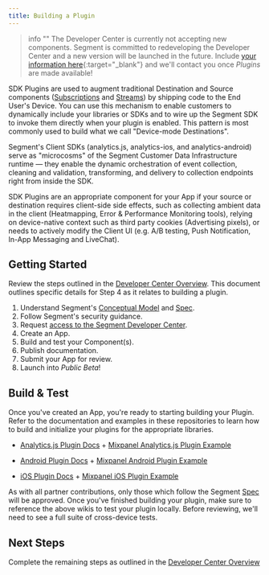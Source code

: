 ```yaml
---
title: Building a Plugin
---
```


> info ""
> The Developer Center is currently not accepting new components. Segment is committed to redeveloping the Developer Center and a new version will be launched in the future. Include [your information here](https://airtable.com/shrT3b4C7agUEBKVS){:target="_blank"} and we'll contact you once _Plugins_ are made available!

SDK Plugins are used to augment traditional Destination and Source components ([Subscriptions](/docs/partners/subscriptions/) and [Streams](/docs/partners/streams/)) by shipping code to the End User's Device. You can use this mechanism to enable customers to dynamically include your libraries or SDKs and to wire up the Segment SDK to invoke them directly when your plugin is enabled. This pattern is most commonly used to build what we call "Device-mode Destinations".

Segment's Client SDKs (analytics.js, analytics-ios, and analytics-android) serve as "microcosms" of the Segment Customer Data Infrastructure runtime — they enable the dynamic orchestration of event collection, cleaning and validation, transforming, and delivery to collection endpoints right from inside the SDK.

SDK Plugins are an appropriate component for your App if your source or destination requires client-side side effects, such as collecting ambient data in the client (Heatmapping, Error & Performance Monitoring tools), relying on device-native context such as third party cookies (Advertising pixels), or needs to actively modify the Client UI (e.g. A/B testing, Push Notification, In-App Messaging and LiveChat).


## Getting Started

Review the steps outlined in the [Developer Center Overview](/docs/partners). This document outlines specific details for Step 4 as it relates to building a plugin.

1. Understand Segment's [Conceptual Model](/docs/partners/conceptual-model) and [Spec](https://segment.com/docs/connections/spec).
2. Follow Segment's security guidance.
3. Request [access to the Segment Developer Center](https://segment.com/partners/developer-center/).
4. Create an App.
5. Build and test your Component(s).
6. Publish documentation.
7. Submit your App for review.
8. Launch into _Public Beta_!


## Build & Test

Once you've created an App, you're ready to starting building your Plugin. Refer to the documentation and examples in these repositories to learn how to build and initialize your plugins for the appropriate libraries.

* [Analytics.js Plugin Docs](https://github.com/segmentio/analytics.js/wiki/Writing-Integrations) + [Mixpanel Analytics.js Plugin Example](https://github.com/segment-integrations/analytics.js-integration-mixpanel)

* [Android Plugin Docs](https://github.com/segmentio/analytics-android/wiki/Writing-Integrations) + [Mixpanel Android Plugin Example](https://github.com/segment-integrations/analytics-android-integration-mixpanel)

* [iOS Plugin Docs](https://github.com/segmentio/analytics-ios/wiki/Writing-Integrations) + [Mixpanel iOS Plugin Example](https://github.com/segment-integrations/analytics-ios-integration-mixpanel)

As with all partner contributions, only those which follow the Segment [Spec](/docs/connections/spec) will be approved. Once you've finished building your plugin, make sure to reference the above wikis to test your plugin locally. Before reviewing, we'll need to see a full suite of cross-device tests.

## Next Steps

Complete the remaining steps as outlined in the [Developer Center Overview](/docs/partners/#5-document)
